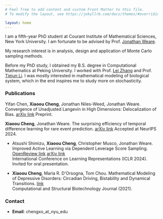 ```yaml
---
# Feel free to add content and custom Front Matter to this file.
# To modify the layout, see https://jekyllrb.com/docs/themes/#overriding-theme-defaults

layout: home
---
```


I am a fifth-year PhD student at Courant Institute of Mathematical Sciences, New York University. 
I am fortunate to be advised by Prof. [Jonathan Weare](https://cims.nyu.edu/~weare/).

My research interest is in analysis, design and application of Monte Carlo sampling methods.

Before my PhD study, I obtained my B.S. degree in Computational Mathematics at Peking University. 
I worked with Prof. [Lei Zhang](http://faculty.bicmr.pku.edu.cn/~zhanglei/) and Prof. [Tiejun Li](https://www.math.pku.edu.cn/teachers/litj/). I was mostly interested in mathematical modeling of biological system, which in the end inspires me to study more on stochasticity.

### Publications
Yifan Chen, **Xiaoou Cheng**, Jonathan Niles-Weed, Jonathan Weare. Convergence of Unadjusted
Langevin in High Dimensions: Delocalization of Bias. [arXiv link](https://arxiv.org/abs/2408.13115)
Preprint.

**Xiaoou Cheng**, Jonathan Weare. The surprising efficiency of temporal difference learning for rare
event prediction. [arXiv link](https://arxiv.org/abs/2405.17638)
Accepted at NeurIPS 2024.

- Atsushi Shimizu, **Xiaoou Cheng**, Christopher Musco, Jonathan Weare. Improved Active Learning via Dependent Leverage Score Sampling. [OpenReview link](https://openreview.net/forum?id=IYxDy2jDFL) [arXiv link](https://arxiv.org/abs/2310.04966)  
International Conference on Learning Representations (ICLR 2024).  
Invited for oral presentation.

- **Xiaoou Cheng**, Maria R. D'Orsogna, Tom Chou. Mathematical Modeling of Depressive Disorders: Circadian Driving, Bistability and Dynamical Transitions. [link](https://www.csbj.org/article/S2001-0370(20)30457-8/fulltext)  
Computational and Structural Biotechnology Journal (2021).

### Contact

- **Email**: chengxo_at_nyu_edu
